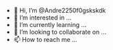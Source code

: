 - 👋 Hi, I’m @Andre2250f0gskskdk
- 👀 I’m interested in ...
- 🌱 I’m currently learning ...
- 💞️ I’m looking to collaborate on ...
- 📫 How to reach me ...

<!---
Andre2250f0gskskdk/Andre2250f0gskskdk is a ✨ special ✨ repository because its `README.md` (this file) appears on your GitHub profile.
You can click the Preview link to take a look at your changes.
--->
